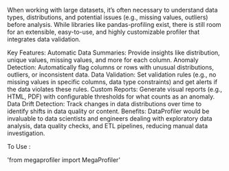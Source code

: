 When working with large datasets, it’s often necessary to understand data types, distributions, and potential issues (e.g., missing values, outliers) before analysis. While libraries like pandas-profiling exist, there is still room for an extensible, easy-to-use, and highly customizable profiler that integrates data validation.

Key Features:
Automatic Data Summaries: Provide insights like distribution, unique values, missing values, and more for each column.
Anomaly Detection: Automatically flag columns or rows with unusual distributions, outliers, or inconsistent data.
Data Validation: Set validation rules (e.g., no missing values in specific columns, data type constraints) and get alerts if the data violates these rules.
Custom Reports: Generate visual reports (e.g., HTML, PDF) with configurable thresholds for what counts as an anomaly.
Data Drift Detection: Track changes in data distributions over time to identify shifts in data quality or content.
Benefits:
DataProfiler would be invaluable to data scientists and engineers dealing with exploratory data analysis, data quality checks, and ETL pipelines, reducing manual data investigation.


To Use :

'from megaprofiler import MegaProfiler'

